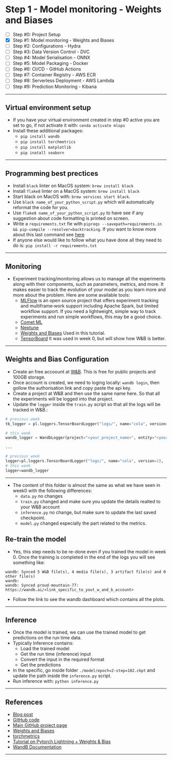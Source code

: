# Step 1 - Model monitoring - Weights and Biases
- [ ] Step #0: Project Setup
- [x] Step #1: Model monitoring - Weights and Biases
- [ ] Step #2: Configurations - Hydra
- [ ] Step #3: Data Version Control - DVC
- [ ] Step #4: Model Serialisation - ONNX
- [ ] Step #5: Model Packaging - Docker
- [ ] Step #6: CI/CD - GitHub Actions
- [ ] Step #7: Container Registry - AWS ECR
- [ ] Step #8: Serverless Deployment - AWS Lambda
- [ ] Step #9: Prediction Monitoring - Kibana
***

## Virtual environment setup
- If you have your virtual environment created in step #0 active you are set to go, if not activate it with: `conda activate mlops`
- Install these additional packages:
    - `pip install wandb`
    - `pip install torchmetrics`
    - `pip install matplotlib`
    - `pip inatall seaborn`
***

## Programming best prectices
- Install `black` linter on MacOS system: `brew install black`
- Install `flake8` linter on a MacOS system: `brew install black`
- Start black on MacOS with: `brew services start black`.
- Use `black name_of_your_python_script.py` which will automatically reformat the code for you.
- Use `flake8 name_of_your_python_script.py` to have see if any suggestion about code formatting is printed on screen.
- Write a `requirements.txt` fie with `pipreqs --savepath=requirements.in && pip-compile --resolver=backtracking`. If you want to know more about this last command see [here](https://github.com/kyaiooiayk/Python-Programming/blob/main/tutorials/requirements.md)
- If anyone else would like to follow what you have done all they need to do is: `pip install -r requirements.txt`
***

## Monitoring
- Experiment tracking/monitoring allows us to manage all the experiments along with their components, such as parameters, metrics, and more. It makes easier to track the evolution of your model as you learn more and more about the problem. Here are some available tools:
  - [MLFlow](https://mlflow.org/) is an open source project that offers experiment tracking and multiframe‐work support including Apache Spark, but limited workflow support. If you need a lightweight, simple way to track experiments and run simple workflows, this may be a good choice.
  - [Comet ML](https://www.comet.com/site/) 
  - [Neptune](https://neptune.ai/)
  - [Weights and Biases](https://wandb.ai/site) Used in this tutorial.
  - [TensorBoard](https://www.tensorflow.org/tensorboard) It was used in week 0, but will show how W&B is better.
***

## Weights and Bias Configuration
- Create an free accoount at [W&B](https://wandb.ai/site). This is free for public projects and 100GB storage.
- Once account is created, we need to loging locally: `wandb login`, then gollow the authorisation link and copy paste the api key.
- Create a project at W&B and then use the same name here. So that all the experiments will be logged into that project.
- Update the `logger` inside the `train.py` script so that all the logs will be tracked in W&B.:
```python
# previous week
tb_logger = pl.loggers.TensorBoardLogger("logs/", name="cola", version=1)

# this week
wandb_logger = WandbLogger(project="<your_project_name>", entity="<your_user_name>")

...

# previous week
logger=pl.loggers.TensorBoardLogger("logs/", name="cola", version=1),
# this week
logger=wandb_logger
```
***
- The content of this folder is almost the same as what we have seen in week0 with the following differences:
    - `data.py` no changes
    - `train.py` changed and make sure you update the details realted to your W&B account
    - `inference.py` no change, but make sure to update the last saved checkpoint.
    - `model.py` changed especially the part related to the metrics.

## Re-train the model
- Yes, this step needs to be re-done even if you trained the model in week 0.
Once the training is completed in the end of the logs you will see something like:

```shell
wandb: Synced 5 W&B file(s), 4 media file(s), 3 artifact file(s) and 0 other file(s)
wandb: 
wandb: Synced proud-mountain-77: https://wandb.ai/<link_specific_to_yout_w_and_b_account>
```
- Follow the link to see the wandb dashboard which contains all the plots.
***

## Inference
- Once the model is trained, we can use the trained model to get predictions on the run time data.
- Typically Inference contains:
    - Load the trained model
    - Get the run time (inference) input
    - Convert the input in the required format
    - Get the predictions
- In the specific, go inside folder `./model/epoch=2-step=102.ckpt` and update the path inside the `inference.py` script.
- Run inference with: `python inference.py`
***

## References
- [Blog post](https://www.ravirajag.dev/blog/mlops-wandb-integration)
- [GitHub code](https://github.com/graviraja/MLOps-Basics/tree/main/week_1_wandb_logging)
- [Main GitHub project page](https://github.com/graviraja/MLOps-Basics)
- [Weights and Biases](https://wandb.ai/site)
- [torchmetrics](https://torchmetrics.readthedocs.io/)
- [Tutorial on Pytorch Lightning + Weights & Bias](https://www.youtube.com/watch?v=hUXQm46TAKc)
- [WandB Documentation](https://docs.wandb.ai/)
***